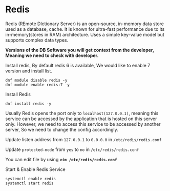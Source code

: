 
# Redis

Redis (REmote DIctionary Server) is an open-source, in-memory data store used as a database, cache. It is known for ultra-fast performance due to its in-memory(stores in RAM) architecture. Uses a simple key-value model but supports complex data types.

**Versions of the DB Software you will get context from the developer, Meaning we need to check with developer.**

Install redis, By default redis 6 is available, We would like to enable 7 version and install list.

```shell 
dnf module disable redis -y
dnf module enable redis:7 -y
```

Install Redis 

```shell
dnf install redis -y 
```

Usually Redis opens the port only to `localhost(127.0.0.1)`, meaning this service can be accessed by the application that is hosted on this server only. However, we need to access this service to be accessed by another server, So we need to change the config accordingly.

Update listen address from `127.0.0.1` to `0.0.0.0` in   `/etc/redis/redis.conf`

Update `protected-mode` from `yes` to `no` in   `/etc/redis/redis.conf`

You can edit file by using **`vim /etc/redis/redis.conf`**

Start & Enable Redis Service 

```shell 
systemctl enable redis 
systemctl start redis 
```
